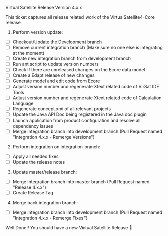 Virtual Satellite Release Version 4.x.x

This ticket captures all release related work of the VirtualSatellite4-Core release

1. Perform version update:
- [ ] Checkout/Update the Development branch
- [ ] Remove current integration branch (Make sure no one else is integrating at the moment) 
- [ ] Create new integration branch from development branch
- [ ] Run ant script to update version numbers
- [ ] Check if there are unreleased changes on the Ecore data model
- [ ] Create a Edapt release of new changes
- [ ] Generate model and edit code from Ecore
- [ ] Adjust version number and regenerate Xtext related code of VirSat IDE Tools
- [ ] Adjust version number and regenerate Xtext related code of Calculation Language
- [ ] Regenerate concept.xmi of all relevant projects
- [ ] Update the Java API Doc being registered in the Java doc plugin
- [ ] Launch application from product configuration and resolve all dependency issues
- [ ] Merge integration branch into development branch (Pull Request named "Integration 4.x.x - Remerge Versions")

2. Perform integration on integration branch:
- [ ] Apply all needed fixes
- [ ] Update the release notes

3. Update master/release branch:
- [ ] Merge integration branch into master branch (Pull Request named "Release 4.x.x")
- [ ] Create Release Tag
 
4. Merge back integration branch:
- [ ] Merge integration branch into development branch (Pull Request named "Integration 4.x.x - Remerge Fixes")
 
Well Done!! You should have a new Virtual Satellite Release :rocket:

